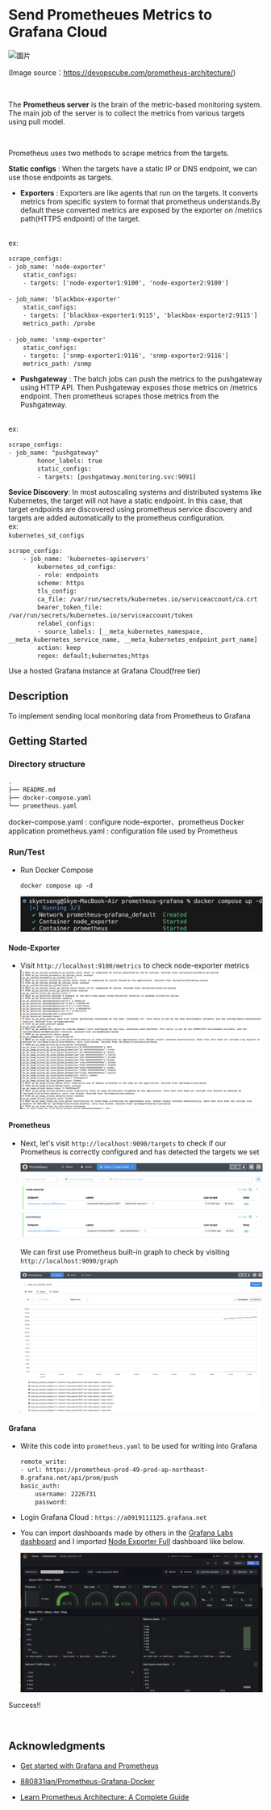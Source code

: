 # Send Prometheues Metrics to Grafana Cloud

![圖片](https://devopscube.com/wp-content/uploads/2024/01/prometheus-architecture.gif)

(Image source：https://devopscube.com/prometheus-architecture/) 

<br>

The **Prometheus server** is the brain of the metric-based monitoring system. The main job of the server is to collect the metrics from various targets using pull model.

<br>

Prometheus uses two methods to scrape metrics from the targets.

**Static configs** : When the targets have a static IP or DNS endpoint, we can use those endpoints as targets.
- **Exporters** : Exporters are like agents that run on the targets. It converts metrics from specific system to format that prometheus understands.By default these converted metrics are exposed by the exporter on /metrics path(HTTPS endpoint) of the target.
<br>
ex:

```
scrape_configs:
- job_name: 'node-exporter'
    static_configs:
    - targets: ['node-exporter1:9100', 'node-exporter2:9100']

- job_name: 'blackbox-exporter'
    static_configs:
    - targets: ['blackbox-exporter1:9115', 'blackbox-exporter2:9115']
    metrics_path: /probe

- job_name: 'snmp-exporter'
    static_configs:
    - targets: ['snmp-exporter1:9116', 'snmp-exporter2:9116']
    metrics_path: /snmp
```

- **Pushgateway** : The batch jobs can push the metrics to the pushgateway using HTTP API. Then Pushgateway exposes those metrics on /metrics endpoint. Then prometheus scrapes those metrics from the Pushgateway.
<br>
ex:

```
scrape_configs:
- job_name: "pushgateway"
        honor_labels: true
        static_configs:
        - targets: [pushgateway.monitoring.svc:9091]
```

**Sevice Discovery**: In most autoscaling systems and distributed systems like Kubernetes, the target will not have a static endpoint. In this case, that target endpoints are discovered using prometheus service discovery and targets are added automatically to the prometheus configuration.
<br>
ex:
<br>
`kubernetes_sd_configs`
```
scrape_configs:
    - job_name: 'kubernetes-apiservers'
        kubernetes_sd_configs:
        - role: endpoints
        scheme: https
        tls_config:
        ca_file: /var/run/secrets/kubernetes.io/serviceaccount/ca.crt
        bearer_token_file: /var/run/secrets/kubernetes.io/serviceaccount/token
        relabel_configs:
        - source_labels: [__meta_kubernetes_namespace, __meta_kubernetes_service_name, __meta_kubernetes_endpoint_port_name]
        action: keep
        regex: default;kubernetes;https
```

Use a hosted Grafana instance at Grafana Cloud(free tier)

Description
--
To implement sending local monitoring data from Prometheus to Grafana


Getting Started
--

### Directory structure
```
.
├── README.md
├── docker-compose.yaml
└── prometheus.yaml
```

docker-compose.yaml : configure node-exporter、prometheus Docker application
prometheus.yaml :  configuration file used by Prometheus

### Run/Test
- Run Docker Compose
    ```
    docker compose up -d
    ```

    ![alt text](images/image.png)

#### Node-Exporter
- Visit `http://localhost:9100/metrics` to check node-exporter metrics
    ![alt text](images/image-1.png)

#### Prometheus
- Next, let's visit `http://localhost:9090/targets` to check if our Prometheus is correctly configured and has detected the targets we set

    ![alt text](images/image-2.png)

    We can first use Prometheus built-in graph to check by visiting `http://localhost:9090/graph`

    ![alt text](images/image-3.png)

#### Grafana

- Write this code into `prometheus.yaml` to be used for writing into Grafana
    ```
    remote_write:
    - url: https://prometheus-prod-49-prod-ap-northeast-0.grafana.net/api/prom/push
    basic_auth:
        username: 2226731
        password: 
    ```
- Login Grafana Cloud : `https://a0919111125.grafana.net` 

- You can import dashboards made by others in the [Grafana Labs dashboard](https://grafana.com/grafana/dashboards/) and
I imported [Node Exporter Full](https://grafana.com/grafana/dashboards/1860-node-exporter-full/) dashboard like below.

    ![alt text](images/image-4.png)

Success!!

<br>

Acknowledgments
--
- [Get started with Grafana and Prometheus](https://grafana.com/docs/grafana/latest/getting-started/get-started-grafana-prometheus/)

- [880831ian/Prometheus-Grafana-Docker](https://github.com/880831ian/Prometheus-Grafana-Docker?tab=readme-ov-file)

- [Learn Prometheus Architecture: A Complete Guide](https://devopscube.com/prometheus-architecture/)
